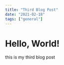 ```yaml
---
title: "Third Blog Post"
date: "2021-02-18"
tags: ["general"]
---
```


# Hello, World!

this is my third blog post
